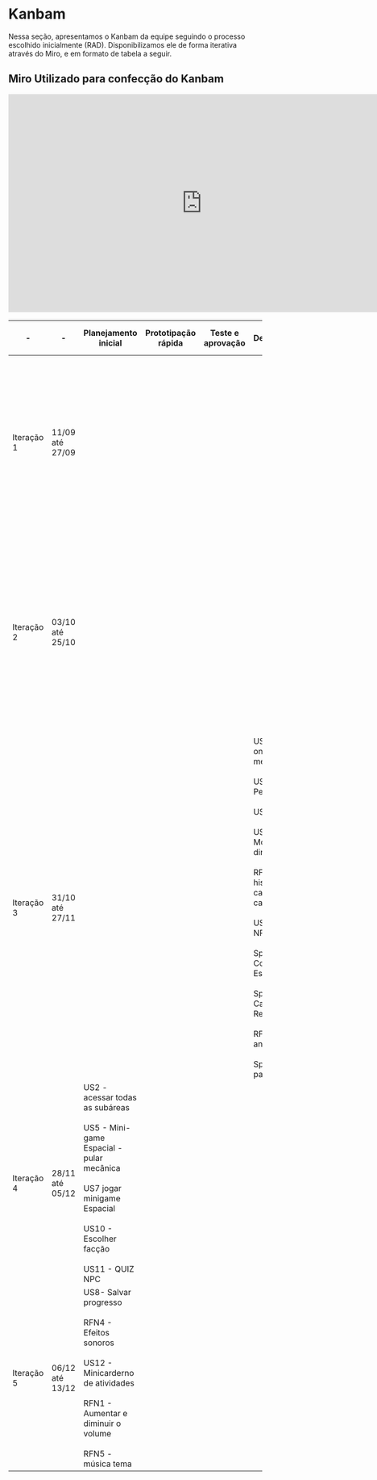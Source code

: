 # Kanbam

Nessa seção, apresentamos o Kanbam da equipe seguindo o processo escolhido inicialmente (RAD). Disponibilizamos ele de forma iterativa através do Miro, e em formato de tabela a seguir.

## Miro Utilizado para confecção do Kanbam

<iframe width="768" height="432" src="https://miro.com/app/board/uXjVNOv3H60=/" frameborder="0" scrolling="no" allow="fullscreen; clipboard-read; clipboard-write" allowfullscreen></iframe>

| -          | -               | Planejamento inicial                                                                                                                                                 | Prototipação rápida | Teste e aprovação | Desenvolvimento                                                                                                                                                                                                                                                                                                                                | Teste e aprovação | Integração                                                                                                                              | OK / Implementação e release                                                                                                                                                                                                                                       |
| ---------- | --------------- | -------------------------------------------------------------------------------------------------------------------------------------------------------------------- | ------------------- | ----------------- | ---------------------------------------------------------------------------------------------------------------------------------------------------------------------------------------------------------------------------------------------------------------------------------------------------------------------------------------------- | ----------------- | --------------------------------------------------------------------------------------------------------------------------------------- | ------------------------------------------------------------------------------------------------------------------------------------------------------------------------------------------------------------------------------------------------------------------ |
| Iteração 1 | 11/09 até 27/09 |                                                                                                                                                                      |                     |                   |                                                                                                                                                                                                                                                                                                                                                |                   | Sprites da Crys<br><br>Sprites do NPC Guardião<br><br>Sprites do NPC Explorador<br><br>Itens de cada subregião do mapa<br><br>Mini-mapa | Elicitação de requisitos ( inicio da construção do BackLog)                                                                                                                                                                                                        |
| Iteração 2 | 03/10 até 25/10 |                                                                                                                                                                      |                     |                   |                                                                                                                                                                                                                                                                                                                                                |                   | Sprites Mãe da Crys<br><br>Subregiões do mapa                                                                                           | Atualização do Backlog <br><br>Definição e alterações no enredo<br><br>Desenvolvimento inicial DOD e DOR<br><br>Veri/Val do DoR e DoD dos insurgentes<br><br>Atividades com os Insurgentes<br><br>Configuração do ambiente inicial                                 |
| Iteração 3 | 31/10 até 27/11 |                                                                                                                                                                      |                     |                   | US4 - pescar o oniguiri-mecanica<br><br>US6 - Mini-game Pesca<br><br>US1 - Mini-mapa<br><br>US3 - Movimentar 4 direções<br><br>RFN6 - Ler a história de calamum caeruleum<br><br>US9 - dialogar NPCs<br><br>Sprites do Comandante Estelar<br><br>Sprites do NPC Caçadores de Recompensa<br><br>RFN2 sprites animados<br><br>Sprite Crys parada |                   | Arte de elementos do mini-game de pesca<br><br>Sprites do NPC Mercenários                                                               | Critérios de Aceitação <br><br>PBB HealthNet<br><br>Criação dos BDD's, e verificações dos Insurgentes<br><br>Registros Planning, Review e Retrospectiva<br><br>Enredo do projeto<br><br>Aprimoramento DOD e DOR após feedbacks<br><br>Atualizações na documentação |
| Iteração 4 | 28/11 até 05/12 | US2 - acessar todas as subáreas <br><br>US5 - Mini-game Espacial - pular mecânica<br><br>US7 jogar minigame Espacial<br><br>US10 - Escolher facção<br><br> US11 - QUIZ NPC |                     |                   |                                                                                                                                                                                                                                                                                                                                                |                   |                                                                                                                                         |                                                                                                                                                                                                                                                                    |
| Iteração 5 | 06/12 até 13/12 | US8- Salvar progresso<br><br>RFN4 - Efeitos sonoros<br><br>US12 - Minicarderno de atividades<br><br>RFN1 - Aumentar e diminuir o volume<br><br>RFN5 - música tema    |                     |                   |                                                                                                                                                                                                                                                                                                                                                |                   |                                                                                                                                         |                                                                                                                                                                                                                                                                    |
